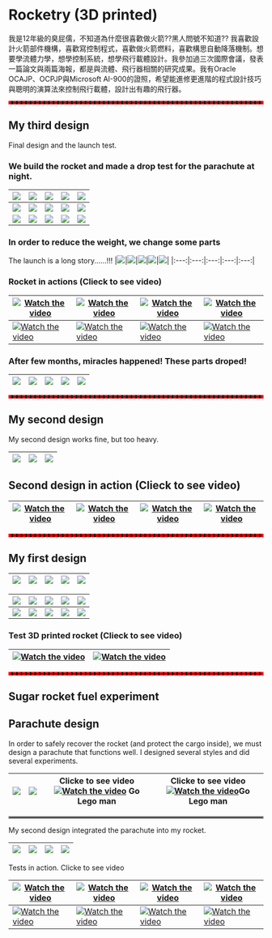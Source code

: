 # Rocketry (3D printed)

我是12年級的臭屁儒，不知道為什麼很喜歡做火箭??黑人問號不知道?? 我喜歡設計火箭部件機構，喜歡寫控制程式，喜歡做火箭燃料，喜歡構思自動降落機制。想要學流體力學，想學控制系統，想學飛行載體設計。我參加過三次國際會議，發表一篇論文與兩篇海報，都是與流體、飛行器相關的研究成果。我有Oracle OCAJP、OCPJP與Microsoft AI-900的證照，希望能進修更進階的程式設計技巧與聰明的演算法來控制飛行載體，設計出有趣的飛行器。

<hr style="border:3px dashed red">

## My third design

Final design and the launch test.

### We build the rocket and made a drop test for the parachute at night.

|<img src="supp/3D3_01.jpg">|<img src="supp/3D3_02.jpg">|<img src="supp/3D3_03.jpg">|<img src="supp/3D3_04.jpg">|<img src="supp/3D3_05.jpg">|
|:---:|:---:|:---:|:---:|:---:|
|<img src="supp/3D3_06.jpg">|<img src="supp/3D3_07.jpg">|<img src="supp/3D3_08.jpg">|<img src="supp/3D3_09.jpg">|<img src="supp/3D3_10.jpg">|
|<img src="supp/3D3_11.jpg">|<img src="supp/3D3_12.jpg">|<img src="supp/3D3_13.jpg">|<img src="supp/3D3_14.jpg">|<img src="supp/3D3_15.jpg">|

### In order to reduce the weight, we change some parts

The launch is a long story......!!!
|<img src="supp/3D3_16.jpg">|<img src="supp/3D3_17.jpg">|<img src="supp/3D3_18.jpg">|<img src="supp/3D3_19.jpg">|<img src="supp/3D3_20.jpg">|
|:---:|:---:|:---:|:---:|:---:|

### Rocket in actions (Clieck to see video)

|[![Watch the video](supp/v3D3_01.jpg)](https://youtu.be/orwTaT2QsHM) | [![Watch the video](supp/v3D3_02.jpg)](https://youtube.com/shorts/jlY4uhW497E)|[![Watch the video](supp/v3D3_03.jpg)](https://youtu.be/WeYL_WNSt4o) | [![Watch the video](supp/v3D3_04.jpg)](https://youtu.be/o3B6mpEIYPM)|
|-|-|-|-|
|[![Watch the video](supp/v3D3_05.jpg)](https://youtu.be/WKxZG73TVNU) | [![Watch the video](supp/v3D3_06.jpg)](https://youtu.be/iDgdoLYV31U)|[![Watch the video](supp/v3D3_07.jpg)](https://youtu.be/KX1boG0y4I0) | [![Watch the video](supp/v3D3_08.jpg)](https://youtu.be/6lDTUkFZVw0)|

### After few months, miracles happened! These parts droped!

|<img src="supp/3D3_21.jpg">|<img src="supp/3D3_22.jpg">|<img src="supp/3D3_23.jpg">|<img src="supp/3D3_24.jpg">|<img src="supp/3D3_25.jpg">|
|:---:|:---:|:---:|:---:|:---:|


<hr style="border:3px dashed red">

## My second design

My second design works fine, but too heavy.

|<img src="supp/3D2_01.jpg">|<img src="supp/3D2_02.jpg">|<img src="supp/3D2_03.jpg">|
|:---:|:---:|:---:|

## Second design in action (Clieck to see video)
|[![Watch the video](supp/v3D2_01.jpg)](https://youtu.be/dRLZVN-qMIs) | [![Watch the video](supp/v3D2_02.jpg)](https://youtu.be/9oXZyZaK00M)|[![Watch the video](supp/v3D2_03.jpg)](https://youtu.be/BgpsKC8dh5s) | [![Watch the video](supp/v3D2_04.jpg)](https://youtu.be/U90rV6cNreY)|
|-|-|-|-|

<hr style="border:3px dashed red">

## My first design

|<img src="supp/TDM_01.jpg">|<img src="supp/TDM_02.jpg">|<img src="supp/TDM_03.jpg">|<img src="supp/TDM_04.jpg">|<img src="supp/TDM_05.jpg">|
|:---:|:---:|:---:|:---:|:---:|

|<img src="supp/TDM_06.jpg">|<img src="supp/TDM_07.jpg">|<img src="supp/TDM_08.jpg">|<img src="supp/TDM_09.jpg">|<img src="supp/TDM_10.jpg">|
|:---:|:---:|:---:|:---:|:---:|
|<img src="supp/TDM_11.jpg">|<img src="supp/TDM_12.jpg">|<img src="supp/TDM_13.jpg">|<img src="supp/TDM_14.jpg">|<img src="supp/TDM_15.jpg">|

### Test 3D printed rocket (Clieck to see video)
|[![Watch the video](supp/vTDM_01.jpg)](https://youtu.be/l3xizZKwwUk) | [![Watch the video](supp/vTDM_02.jpg)](https://youtu.be/FhlWUlfPMo4)|
|-|-|

<hr style="border:3px dashed red">

## Sugar rocket fuel experiment

## Parachute design

In order to safely recover the rocket (and protect the cargo inside), we must design a parachute that functions well. I designed several styles and did several experiments.

|<img src="supp/PP01.jpg"> | <img src="supp/PP02.jpg">| Clicke to see video[![Watch the video](supp/vPP01.jpg)](https://youtu.be/1HR0Wxssyvg) Go Lego man| Clicke to see video[![Watch the video](supp/vPP02.jpg)](https://youtu.be/A_ZSEr7mTrg)Go Lego man| 
|-|-|-|-|

<hr style="border:2px solid gray">

My second design integrated the parachute into my rocket.

|<img src="supp/PR01.jpg"> | <img src="supp/PR04.jpg">|<img src="supp/PR02.jpg"> | <img src="supp/PR03.jpg">|
|-|-|-|-|

Tests in action. Clicke to see video

|[![Watch the video](supp/vPR01.jpg)](https://youtu.be/e2DXQ48zuMQ) | [![Watch the video](supp/vPR02.jpg)](https://youtu.be/eSyL7orDIvQ)|[![Watch the video](supp/vPR03.jpg)](https://youtu.be/whPJnxACfhQ) | [![Watch the video](supp/vPR04.jpg)](https://youtu.be/k9BbJgbZOVg)|
|-|-|-|-|
|[![Watch the video](supp/vPR05.jpg)](https://youtu.be/kF8ewq9eQEs) | [![Watch the video](supp/vPR06.jpg)](https://youtu.be/SgZlZAWM3Q8)|[![Watch the video](supp/vPR07.jpg)](https://youtu.be/YiJP36TyLnY) | [![Watch the video](supp/vPR08.jpg)](https://youtu.be/1i0-fu0bgAc)|
